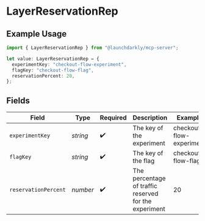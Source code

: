 # LayerReservationRep

## Example Usage

```typescript
import { LayerReservationRep } from "@launchdarkly/mcp-server";

let value: LayerReservationRep = {
  experimentKey: "checkout-flow-experiment",
  flagKey: "checkout-flow-flag",
  reservationPercent: 20,
};
```

## Fields

| Field                                                 | Type                                                  | Required                                              | Description                                           | Example                                               |
| ----------------------------------------------------- | ----------------------------------------------------- | ----------------------------------------------------- | ----------------------------------------------------- | ----------------------------------------------------- |
| `experimentKey`                                       | *string*                                              | :heavy_check_mark:                                    | The key of the experiment                             | checkout-flow-experiment                              |
| `flagKey`                                             | *string*                                              | :heavy_check_mark:                                    | The key of the flag                                   | checkout-flow-flag                                    |
| `reservationPercent`                                  | *number*                                              | :heavy_check_mark:                                    | The percentage of traffic reserved for the experiment | 20                                                    |
